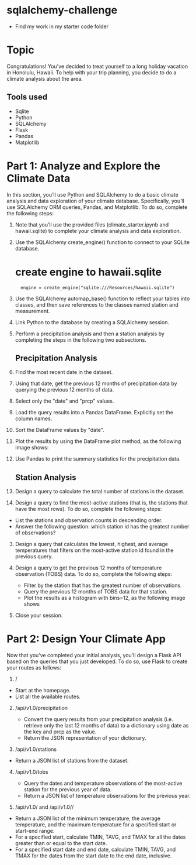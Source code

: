 # sqlalchemy-challenge

- Find my work in my starter code folder

# Topic
Congratulations! You've decided to treat yourself to a long holiday vacation in Honolulu, Hawaii. To help with your trip planning, you decide to do a climate analysis about the area.

## Tools used
- Sqlite
- Python
- SQLAlchemy
- Flask
- Pandas
- Matplotlib

# Part 1: Analyze and Explore the Climate Data
In this section, you’ll use Python and SQLAlchemy to do a basic climate analysis and data exploration of your climate database. Specifically, you’ll use SQLAlchemy ORM queries, Pandas, and Matplotlib. To do so, complete the following steps:

1. Note that you’ll use the provided files (climate_starter.ipynb and hawaii.sqlite) to complete your climate analysis and data exploration.

2. Use the SQLAlchemy create_engine() function to connect to your SQLite database.
      # create engine to hawaii.sqlite
         engine = create_engine("sqlite:///Resources/hawaii.sqlite")
3. Use the SQLAlchemy automap_base() function to reflect your tables into classes, and then save references to the classes named station and measurement.

4. Link Python to the database by creating a SQLAlchemy session.
   
5. Perform a precipitation analysis and then a station analysis by completing the steps in the following two subsections.

   ## Precipitation Analysis
1. Find the most recent date in the dataset.

2. Using that date, get the previous 12 months of precipitation data by querying the previous 12 months of data.
3. Select only the "date" and "prcp" values.

4. Load the query results into a Pandas DataFrame. Explicitly set the column names.

5. Sort the DataFrame values by "date".

6. Plot the results by using the DataFrame plot method, as the following image shows:
   
7. Use Pandas to print the summary statistics for the precipitation data.

     ## Station Analysis
1. Design a query to calculate the total number of stations in the dataset.

2. Design a query to find the most-active stations (that is, the stations that have the most rows). To do so, complete the following steps:
  - List the stations and observation counts in descending order.
  - Answer the following question: which station id has the greatest number of observations?
3. Design a query that calculates the lowest, highest, and average temperatures that filters on the most-active station id found in the previous query.

4. Design a query to get the previous 12 months of temperature observation (TOBS) data. To do so, complete the following steps:
   - Filter by the station that has the greatest number of observations.
   - Query the previous 12 months of TOBS data for that station.
   - Plot the results as a histogram with bins=12, as the following image shows
  
5. Close your session.

# Part 2: Design Your Climate App
Now that you’ve completed your initial analysis, you’ll design a Flask API based on the queries that you just developed. To do so, use Flask to create your routes as follows:

1. /
  - Start at the homepage.
  - List all the available routes.

2. /api/v1.0/precipitation
   - Convert the query results from your precipitation analysis (i.e. retrieve only the last 12 months of data) to a dictionary using date as the key and prcp as the value.
   - Return the JSON representation of your dictionary.

3. /api/v1.0/stations
  - Return a JSON list of stations from the dataset.

4. /api/v1.0/tobs
   - Query the dates and temperature observations of the most-active station for the previous year of data.
   - Return a JSON list of temperature observations for the previous year.

5. /api/v1.0/<start> and /api/v1.0/<start>/<end>
  - Return a JSON list of the minimum temperature, the average temperature, and the maximum temperature for a specified start or start-end range.
  - For a specified start, calculate TMIN, TAVG, and TMAX for all the dates greater than or equal to the start date.
  - For a specified start date and end date, calculate TMIN, TAVG, and TMAX for the dates from the start date to the end date, inclusive.

